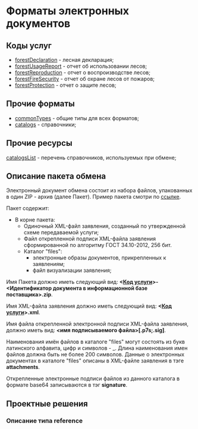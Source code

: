 # Форматы электронных документов

## Коды услуг
* [forestDeclaration](https://github.com/FGISLK/DigitalDocumentFormats/tree/main/forestDeclaration) - лесная декларация;
* [forestUsageReport](https://github.com/FGISLK/DigitalDocumentFormats/tree/main/forestUsageReport) - отчет об использовании лесов;
* [forestReproduction](https://github.com/FGISLK/DigitalDocumentFormats/tree/main/forestReproduction) - отчет о воспроизводстве лесов; 
* [forestFireSecurity](https://github.com/FGISLK/DigitalDocumentFormats/tree/main/forestFireSecurity) - отчет об охране лесов от пожаров;
* [forestProtection](https://github.com/FGISLK/DigitalDocumentFormats/tree/main/forestProtection) - отчет о защите лесов;

## Прочие форматы
* [сommonTypes](https://github.com/FGISLK/DigitalDocumentFormats/tree/main/commonTypes) - общие типы для всех форматов;
* [catalogs](https://github.com/FGISLK/DigitalDocumentFormats/tree/main/catalogs) - справочники;

## Прочие ресурсы
[catalogsList](https://github.com/FGISLK/DigitalDocumentFormats/tree/main/catalogsList) - перечень справочников, используемых при обмене;

## Описание пакета обмена
Электронный документ обмена состоит из набора файлов, упакованных в один ZIP - архив (далее Пакет). Пример пакета смотри по [ссылке](https://github.com/FGISLK/DigitalDocumentFormats/raw/main/forestDeclaration/3.0/%D0%B4%D0%B5%D0%BC%D0%BE.zip).

Пакет содержит:
- В корне пакета:
    - Одиночный XML-файл заявления, созданный по утвержденной схеме передаваемой услуги;
    - Файл открепленной подписи XML-файла заявления сформированной по алгоритму ГОСТ 34.10-2012, 256 бит.
    - Каталог "files":
        - электронные образы документов, прикрепленных к заявлениям;
        - файл визуализации заявления;

Имя Пакета должно иметь следующий вид: **<[Код услуги](#%D0%BA%D0%BE%D0%B4%D1%8B-%D1%83%D1%81%D0%BB%D1%83%D0%B3)>-<Идентификатор документа в информационной базе поставщика>.zip**.

Имя XML-файла заявления должно иметь следующий вид: **<[Код услуги](#%D0%BA%D0%BE%D0%B4%D1%8B-%D1%83%D1%81%D0%BB%D1%83%D0%B3)>.xml**.

Имя файла открепленной электронной подписи XML-файла заявления, должно иметь вид: **<имя подписываемого файла>[.p7s;.sig]**.

Наименования имён файлов в каталоге "files" могут состоять из букв латинского алфавита, цифр и символов - _. Длина наименования имен файлов должна быть не более 200 символов.
Данные о электронных документах в каталоге "files" описаны в XML-файле заявления в тэге **attachments**.

Открепленные электронные подписи файлов из данного каталога в формате base64 записываются в тэг **signature**.

## Проектные решения
### Описание типа **reference**
